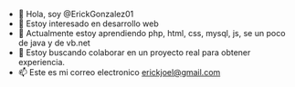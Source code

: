 - 👋 Hola, soy @ErickGonzalez01
- 👀 Estoy interesado en desarrollo web
- 🌱 Actualmente estoy aprendiendo php, html, css, mysql, js, se un poco de java y de vb.net
- 💞️ Estoy buscando colaborar en un proyecto real para obtener experiencia.
- 📫 Este es mi correo electronico erickjoel@gmail.com

<!---
ErickGonzalez01/ErickGonzalez01 is a ✨ special ✨ repository because its `README.md` (this file) appears on your GitHub profile.
You can click the Preview link to take a look at your changes.
--->
